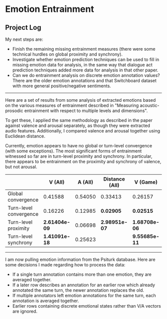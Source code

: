 # Emotion Entrainment

## Project Log

My next steps are:
* Finish the remaining missing entrainment measures (there were some technical hurdles on global proximity and synchrony).
* Investigate whether emotion prediction techniques can be used to fill in missing emotion data for analysis, in the same way that dialogue act prediction techniques added more data for analysis in that other paper. 
* Can we do entrainment analysis on discrete emotion annotation values? There are the older emotion annotations and that Switchboard dataset with more general positive/negative sentiments.

---

Here are a set of results from some analysis of extracted emotions based on the various measures of entrainment described in "Measuring acoustic-prosodic entrainment with respect to multiple levels and dimensions".

To get these, I applied the same methodology as described in the paper against valence and arousal separately, as though they were extracted audio features. Additionally, I compared valence and arousal together using Euclidean distance.

Currently, emotion appears to have no global or turn-level convergence (with some exceptions). The most significant forms of entrainment witnessed so far are in turn-level proximity and synchrony. In particular, there appears to be entrainment on the proximity and synchrony of valence, but not arousal.

|                        | V (All)     | A (All) | Distance (All) | V (Game)    | A (Game) | Distance (Game) | V (Conv)    | A (Conv) | Distance (Conv) |
|------------------------|-------------|---------|----------------|-------------|----------|-----------------|-------------|----------|-----------------|
| Global convergence     | 0.41588     | 0.54050 | 0.33413        | 0.26157     | 0.44617  | 0.23013         | 0.87897     | 0.96349  | 0.85888         |
| Turn-level convergence | 0.16226     | 0.12985 |**0.02905**        | **0.02515**     | 0.22459  | **0.01701**         | 0.43663     | 0.33926  | 0.70134         |
| Turn-level proximity   | **2.61404e-09** | 0.06698 | **2.98951e-07**    | **1.68708e-06** | 0.05899  |**1.77216e-05**     | **0.00013**    | 0.62796  | **0.00323**         |
| Turn-level synchrony   | **1.41091e-18** | 0.25623 |                | **9.55685e-11** | 0.13923  |                 | **3.53121e-08** | 0.54941  |                 |

---

I am now pulling emotion information from the Psiturk database. Here are some decisions I made regarding how to process the data:

* If a single turn annotation contains more than one emotion, they are averaged together.
* If a later row describes an annotation for an earlier row which already annotated the same turn, the newer annotation replaces the old.
* If multiple annotators left emotion annotations for the same turn, each annotation is averaged together.
* Earlier rows containing discrete emotional states rather than V/A vectors are ignored.